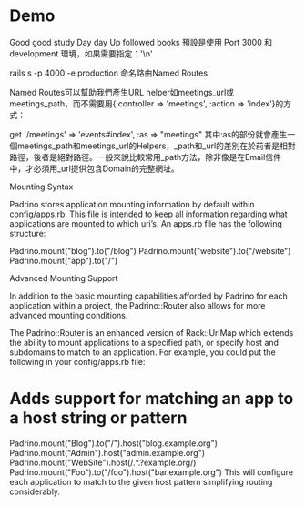 Demo
====
Good good study Day day Up
followed books
預設是使用 Port 3000 和 development 環境，如果需要指定：'\n'

rails s -p 4000 -e production
命名路由Named Routes

Named Routes可以幫助我們產生URL helper如meetings_url或meetings_path，而不需要用{:controller => 'meetings', :action => 'index'}的方式：

get '/meetings' => 'events#index', :as => "meetings"
其中:as的部份就會產生一個meetings_path和meetings_url的Helpers，_path和_url的差別在於前者是相對路徑，後者是絕對路徑。一般來說比較常用_path方法，除非像是在Email信件中，才必須用_url提供包含Domain的完整網址。


Mounting Syntax

Padrino stores application mounting information by default within config/apps.rb. This file is intended to keep all information regarding what applications are mounted to which uri’s. An apps.rb file has the following structure:

Padrino.mount("blog").to("/blog")
Padrino.mount("website").to("/website")
Padrino.mount("app").to("/")

Advanced Mounting Support

In addition to the basic mounting capabilities afforded by Padrino for each application within a project, the Padrino::Router also allows for more advanced mounting conditions.

The Padrino::Router is an enhanced version of Rack::UrlMap which extends the ability to mount applications to a specified path, or specify host and subdomains to match to an application. For example, you could put the following in your config/apps.rb file:

# Adds support for matching an app to a host string or pattern
Padrino.mount("Blog").to("/").host("blog.example.org")
Padrino.mount("Admin").host("admin.example.org")
Padrino.mount("WebSite").host(/.*\.?example.org/)
Padrino.mount("Foo").to("/foo").host("bar.example.org")
This will configure each application to match to the given host pattern simplifying routing considerably.
